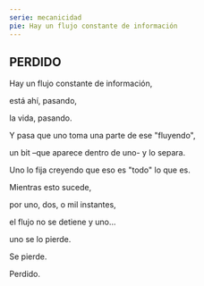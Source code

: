 ```yaml
---
serie: mecanicidad
pie: Hay un flujo constante de información
---
```


## PERDIDO

Hay un flujo constante de información,

está ahí, pasando,

la vida, pasando.

Y pasa que uno toma una parte de ese "fluyendo",

un bit –que aparece dentro de uno- y lo separa.

Uno lo fija creyendo que eso es "todo" lo que es.

Mientras esto sucede,

por uno, dos, o mil instantes,

el flujo no se detiene y uno…

uno se lo pierde.

Se pierde.

Perdido.
